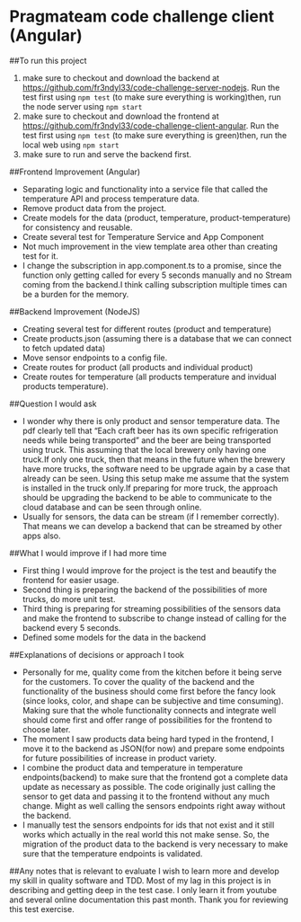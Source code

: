 # Pragmateam code challenge client (Angular)

##To run this project
1. make sure to checkout and download the backend at https://github.com/fr3ndyl33/code-challenge-server-nodejs. Run the test first using `npm test` (to make sure everything is working)then, run the node server using `npm start`
2. make sure to checkout and download the frontend at https://github.com/fr3ndyl33/code-challenge-client-angular. Run the test first using `npm test` (to make sure everything is green)then, run the local web using `npm start`
3. make sure to run and serve the backend first.

##Frontend Improvement (Angular)
* Separating logic and functionality into a service file that called the temperature API and process temperature data.
* Remove product data from the project.
* Create models for the data (product, temperature, product-temperature) for consistency and reusable.
* Create several test for Temperature Service and App Component
* Not much improvement in the view template area other than creating test for it.
* I change the subscription in app.component.ts to a promise, since the function only getting called for every 5 seconds manually and no Stream coming from the backend.I think calling subscription multiple times can be a burden for the memory.


##Backend Improvement (NodeJS)
* Creating several test for different routes (product and temperature)
* Create products.json (assuming there is a database that we can connect to fetch updated data)
* Move sensor endpoints to a config file.
* Create routes for product (all products and individual product)
* Create routes for temperature (all products temperature and invidual products temperature).


##Question I would ask
* I wonder why there is only product and sensor temperature data. The pdf clearly tell that “Each craft beer has its own specific refrigeration needs while being transported” and the beer are being transported using truck. This assuming that the local brewery only having one truck.If only one truck, then that means in the future when the brewery have more trucks, the software need to be upgrade again by a case that already can be seen. Using this setup make me assume that the system is installed in the truck only.If preparing for more truck, the approach should be upgrading the backend to be able to communicate to the cloud database and can be seen through online.
* Usually for sensors, the data can be stream (if I remember correctly). That means we can develop a backend that can be streamed by other apps also.


##What I would improve if I had more time
* First thing I would improve for the project is the test and beautify the frontend for easier usage.
* Second thing is preparing the backend of the possibilities of more trucks, do more unit test.
* Third thing is preparing for streaming possibilities of the sensors data and make the frontend to subscribe to change instead of calling for the backend every 5 seconds.
* Defined some models for the data in the backend

##Explanations of decisions or approach I took
* Personally for me, quality come from the kitchen before it being serve for the customers. To cover the quality of the backend and the functionality of the business should come first before the fancy look (since looks, color, and shape can be subjective and time consuming). Making sure that the whole functionality connects and integrate well should come first and offer range of possibilities for the frontend to choose later.
* The moment I saw products data being hard typed in the frontend, I move it to the backend as JSON(for now) and prepare some endpoints for future possibilities of increase in product variety.
* I combine the product data and temperature in temperature endpoints(backend) to make sure that the frontend got a complete data update as necessary as possible. The code originally just calling the sensor to get data and passing it to the frontend without any much change. Might as well calling the sensors endpoints right away without the backend.
* I manually test the sensors endpoints for ids that not exist and it still works which actually in the real world this not make sense. So, the migration of the product data to the backend is very necessary to make sure that the temperature endpoints is validated.


##Any notes that is relevant to evaluate
I wish to learn more and develop my skill in quality software and TDD. Most of my lag in this project is in describing and getting deep in the test case. I only learn it from youtube and several online documentation this past month.
Thank you for reviewing this test exercise.
